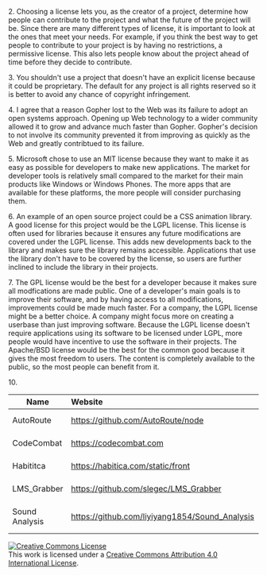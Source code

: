 2\. Choosing a license lets you, as the creator of a project, 
determine how people can contribute to the project and what the future of the project will be.
Since there are many different types of license, it is important to look at the ones that meet your needs. 
For example, if you think the best way to get people to contribute to your project is by having no restrictions, 
a permissive license. This also lets people know about the project ahead of time before they decide to contribute.

3\. You shouldn't use a project that doesn't have an explicit license because it could be proprietary. The default 
for any project is all rights reserved so it is better to avoid any chance of copyright infringement. 

4\. I agree that a reason Gopher lost to the Web was its failure to adopt an open systems approach. Opening up Web technology to a wider community allowed it to grow and advance much faster than Gopher. Gopher's decision to not involve its community prevented it from improving as quickly as the Web and greatly contribtued to its failure. 

5\. Microsoft chose to use an MIT license because they want to make it as easy as possible for developers to make new applications. The market for developer tools is relatively small compared to the market for their main products like Windows or Windows Phones. The more apps that are available for these platforms, the more people will consider purchasing them. 

6\. An example of an open source project could be a CSS animation library. A good license for this project would be the LGPL license. This license is often used for libraries because it ensures any future modifications are covered under the LGPL license. This adds new developments back to the library and makes sure the library remains accessible. Applications that use the library don't have to be covered by the license, so users are further inclined to include the library in their projects. 

7\. The GPL license would be the best for a developer because it makes sure all modfications are made public. One of a developer's main goals is to improve their software, and by having access to all modifications, improvements could be made much faster. For a company, the LGPL license might be a better choice. A company might focus more on creating a userbase than just improving software. Because the LGPL license doesn't require applications using its software to be licensed under LGPL, more people would have incentive to use the software in their projects. The Apache/BSD license would be the best for the common good because it gives the most freedom to users. The content is completely available to the public, so the most people can benefit from it. 

10\. 

Name | Website | License
---------|:----------|:-------
AutoRoute | https://github.com/AutoRoute/node | MIT https://en.wikipedia.org/wiki/MIT_License
CodeCombat | https://codecombat.com | MIT https://en.wikipedia.org/wiki/MIT_License
Habititca | https://habitica.com/static/front | GNU v. 3.0 http://www.gnu.org/licenses/gpl-3.0.txt
LMS_Grabber | https://github.com/slegec/LMS_Grabber | MIT https://en.wikipedia.org/wiki/MIT_License
Sound Analysis | https://github.com/liyiyang1854/Sound_Analysis | Apache 2.0 https://www.apache.org/licenses/LICENSE-2.0

<a rel="license" href="http://creativecommons.org/licenses/by/4.0/"><img alt="Creative Commons License" style="border-width:0" src="https://i.creativecommons.org/l/by/4.0/88x31.png" /></a><br />This work is licensed under a <a rel="license" href="http://creativecommons.org/licenses/by/4.0/">Creative Commons Attribution 4.0 International License</a>.
